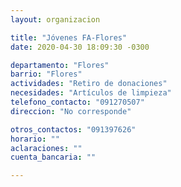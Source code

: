 ```yaml
---
layout: organizacion

title: "Jóvenes FA-Flores"
date: 2020-04-30 18:09:30 -0300

departamento: "Flores"
barrio: "Flores"
actividades: "Retiro de donaciones"
necesidades: "Artículos de limpieza"
telefono_contacto: "091270507"
direccion: "No corresponde"

otros_contactos: "091397626"
horario: ""
aclaraciones: ""
cuenta_bancaria: ""

---
```

